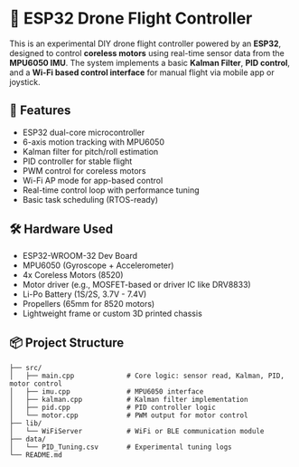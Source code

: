 # 🚁 ESP32 Drone Flight Controller

This is an experimental DIY drone flight controller powered by an **ESP32**, designed to control **coreless motors** using real-time sensor data from the **MPU6050 IMU**. The system implements a basic **Kalman Filter**, **PID control**, and a **Wi-Fi based control interface** for manual flight via mobile app or joystick.

## 🧠 Features

- ESP32 dual-core microcontroller
- 6-axis motion tracking with MPU6050
- Kalman filter for pitch/roll estimation
- PID controller for stable flight
- PWM control for coreless motors
- Wi-Fi AP mode for app-based control
- Real-time control loop with performance tuning
- Basic task scheduling (RTOS-ready)

## 🛠️ Hardware Used

- ESP32-WROOM-32 Dev Board  
- MPU6050 (Gyroscope + Accelerometer)  
- 4x Coreless Motors (8520)  
- Motor driver (e.g., MOSFET-based or driver IC like DRV8833)  
- Li-Po Battery (1S/2S, 3.7V - 7.4V)  
- Propellers (65mm for 8520 motors)  
- Lightweight frame or custom 3D printed chassis  

## 📦 Project Structure

```plaintext
├── src/
│   ├── main.cpp             # Core logic: sensor read, Kalman, PID, motor control
│   ├── imu.cpp              # MPU6050 interface
│   ├── kalman.cpp           # Kalman filter implementation
│   ├── pid.cpp              # PID controller logic
│   └── motor.cpp            # PWM output for motor control
├── lib/
│   └── WiFiServer           # WiFi or BLE communication module
├── data/
│   └── PID_Tuning.csv       # Experimental tuning logs
└── README.md
